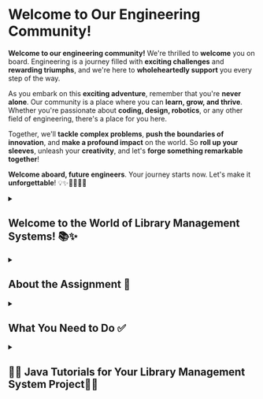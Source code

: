 # Welcome to Our Engineering Community!

**Welcome to our engineering community!** We're thrilled to **welcome** you on board. Engineering is a journey filled with **exciting challenges** and **rewarding triumphs**, and we're here to **wholeheartedly support** you every step of the way.

As you embark on this **exciting adventure**, remember that you're **never alone**. Our community is a place where you can **learn, grow, and thrive**. Whether you're passionate about **coding, design, robotics**, or any other field of engineering, there's a place for you here.

Together, we'll **tackle complex problems**, **push the boundaries of innovation**, and **make a profound impact** on the world. So **roll up your sleeves**, unleash your **creativity**, and let's **forge something remarkable together**!

**Welcome aboard, future engineers**. Your journey starts now. Let's make it **unforgettable**! 💡✨🔧🔬🔭🌟

<details>
<summary markdown="span"><h2>Welcome to the World of Library Management Systems! 📚✨</h2></summary>

Library Management Systems (LMS) are like magic wands for libraries, helping organize and share books with ease. Whether you're a librarian, student, or book enthusiast, LMS makes finding and enjoying books a breeze!

**What LMS Can Do:**

- **Easy Access:** LMS organizes books and materials so anyone can find what they need quickly.
- **Smooth Operations:** It helps librarians keep track of borrowed books, manage fines, and keep the library running smoothly.
- **User-Friendly:** Patrons can search for books, reserve them, and even renew online, making library visits a joy.

**Imagine This:**

Picture a library where finding your favorite book is as easy as a click. LMS makes it possible! Librarians can manage everything behind the scenes, ensuring every visit is a delightful experience.

Whether you're diving into a new adventure, researching a topic, or simply relaxing with a good book, our Library Management System is here to enhance your journey. Welcome to a world of knowledge and discovery!

Enjoy your time exploring books and beyond with our Library Management System. Let's embark on this reading adventure together! 🌟📖
</details>
<details>
<summary markdown="span"><h2>About the Assignment 📝</h2></summary>

In this assignment, students will develop a basic Library Management System (LMS) using Java. The assignment involves creating the following files and classes within the `src` directory:

### LibrarySystem.java

**Classes and Methods to Implement:**
- **LibrarySystem class:** This main class will serve as the entry point for the library management system.
  - **Methods to Implement:**
    - `addBook(String title, String author, String isbn)`: Adds a new book to the library inventory with the specified title, author, and ISBN.
    - `removeBook(String isbn)`: Removes a book from the library inventory based on its ISBN.
    - `updateBook(String isbn, String title, String author)`: Updates the title and author information of a book.
    - `checkoutBook(String isbn)`: Marks a book as checked out.
    - `returnBook(String isbn)`: Marks a checked-out book as returned.
    - `generateReport()`: Generates a report on library inventory and book borrowing statistics.

### Book.java

**Classes and Members to Implement:**
- **Book class:** Define the structure of a book object with the following attributes:
  - `String title`: The title of the book.
  - `String author`: The author of the book.
  - `String isbn`: The ISBN (International Standard Book Number) of the book.
  - `boolean available`: Indicates whether the book is available for borrowing (`true`) or checked out (`false`).
  
  - **Methods to Implement:**
    - `setTitle(String title)`, `setAuthor(String author)`, `setIsbn(String isbn)`: Methods to set the title, author, and ISBN of the book.
    - `getTitle()`, `getAuthor()`, `getIsbn()`: Methods to retrieve the title, author, and ISBN of the book.
    - `isAvailable()`, `setAvailable(boolean available)`: Methods to check the availability of the book and update its availability status.
    - `displayBookInfo()`: Method to display all information about the book, including title, author, ISBN, and availability status.

### Technical Hints:
- **Object-Oriented Design:** Use meaningful class and method names to improve code readability. Consider using encapsulation to protect the internal state of objects.
- **Error Handling:** Implement error handling for cases such as invalid ISBN format or book not found scenarios.
- **Documentation:** Add comments and documentation within your code to explain the purpose of each method and clarify how to use them.
- **Testing:** Test your implementation with sample data to ensure that all methods work correctly and handle edge cases appropriately.

This assignment introduces fundamental concepts of Java programming, including object-oriented principles, class design, and basic file handling. It aims to provide hands-on experience in developing a small-scale application while focusing on clarity and simplicity for beginners.

For more details on Java programming concepts or class design, refer to reliable Java resources such as Oracle's Java documentation or Java tutorials online.
</details>
<details>
<summary markdown="span"><h2>What You Need to Do ✅</h2></summary>

Follow these steps carefully to complete the Library Management System (LMS) assignment:
1. **Clone the Repository:** Start by cloning or forking the repository using the following command:
2. **Navigate to `src` Directory:** Go to the `src` directory of the cloned repository where you will implement your Java files:
3. **Implement the Classes and Methods:**
- **LibrarySystem.java:**
  - Implement the following methods in the `LibrarySystem` class:
    - `addBook(String title, String author, String isbn)`: Adds a new book to the library inventory.
    - `removeBook(String isbn)`: Removes a book from the library inventory.
    - `updateBook(String isbn, String title, String author)`: Updates the title and author information of a book.
    - `checkoutBook(String isbn)`: Marks a book as checked out.
    - `returnBook(String isbn)`: Marks a checked-out book as returned.
    - `generateReport()`: Generates a report on library inventory and book borrowing statistics.

- **Book.java:**
  - Define the `Book` class with the following attributes and methods:
    - Attributes: `String title`, `String author`, `String isbn`, `boolean available`.
    - Methods: `setTitle(String title)`, `setAuthor(String author)`, `setIsbn(String isbn)`, `getTitle()`, `getAuthor()`, `getIsbn()`, `isAvailable()`, `setAvailable(boolean available)`, `displayBookInfo()`.

4. **Build the Code:** Once you've implemented the classes and methods, build the code using the following command in the terminal:
5. **Test Your Code:** Run the compiled code to test your implementations. You can create a test file (`LibrarySystemTest.java`) to test each method individually or use a test suite for comprehensive testing.
6. **Submit Your Assignment:** Once you've verified that your code works correctly, you can submit your assignment as per the submission instructions provided by your instructor.
   
Follow these steps carefully to complete the assignment. Happy coding! 🚀
</details>
<details>
<summary markdown="span"><h2>📘🌟 Java Tutorials for Your Library Management System Project🌟📘<h2></summary>

- **Object-Oriented Programming in Java:**
  - [Object-Oriented Programming Concepts in Java](https://www.javatpoint.com/java-oops-concepts)

- **File Handling in Java:**
  - [Java File Handling Tutorial](https://www.geeksforgeeks.org/file-handling-java-using-filewriter-filereader/)

- **Exception Handling in Java:**
  - [Java Exception Handling](https://www.tutorialspoint.com/java/java_exceptions.htm)

- **JUnit Testing Framework:**
  - [JUnit Tutorial](https://www.tutorialspoint.com/junit/index.htm)

- **Java Documentation and API Reference:**
  - [Oracle Java SE Documentation](https://docs.oracle.com/javase/8/docs/)
</details>
